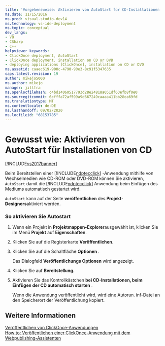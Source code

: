 ```yaml
---
title: 'Vorgehensweise: Aktivieren von AutoStart für CD-Installationen | Microsoft-Dokumentation'
ms.date: 11/15/2016
ms.prod: visual-studio-dev14
ms.technology: vs-ide-deployment
ms.topic: conceptual
dev_langs:
- VB
- CSharp
- C++
helpviewer_keywords:
- ClickOnce deployment, AutoStart
- ClickOnce deployment, installation on CD or DVD
- deploying applications [ClickOnce], installation on CD or DVD
ms.assetid: caaec619-900c-4790-90e3-8c91f5347635
caps.latest.revision: 19
author: mikejo5000
ms.author: mikejo
manager: jillfra
ms.openlocfilehash: c4bd14060517793d28e24818a051df63efb8f0e0
ms.sourcegitcommit: 6cfffa72af599a9d667249caaaa411bb28ea69fd
ms.translationtype: MT
ms.contentlocale: de-DE
ms.lasthandoff: 09/02/2020
ms.locfileid: "68153785"
---
```

# <a name="how-to-enable-autostart-for-cd-installations"></a>Gewusst wie: Aktivieren von AutoStart für Installationen von CD
[!INCLUDE[vs2017banner](../includes/vs2017banner.md)]

Beim Bereitstellen einer [!INCLUDE[ndptecclick](../includes/ndptecclick-md.md)] -Anwendung mithilfe von Wechselmedien wie CD-ROM oder DVD-ROM können Sie aktivieren, `AutoStart` damit die [!INCLUDE[ndptecclick](../includes/ndptecclick-md.md)] Anwendung beim Einfügen des Mediums automatisch gestartet wird.  
  
 `AutoStart` kann auf der Seite **veröffentlichen** des **Projekt-Designers**aktiviert werden.  
  
### <a name="to-enable-autostart"></a>So aktivieren Sie Autostart  
  
1. Wenn ein Projekt in **Projektmappen-Explorer**ausgewählt ist, klicken Sie im Menü **Projekt** auf **Eigenschaften**.  
  
2. Klicken Sie auf die Registerkarte **Veröffentlichen**.  
  
3. Klicken Sie auf die Schaltfläche **Optionen** .  
  
     Das Dialogfeld **Veröffentlichungs Optionen** wird angezeigt.  
  
4. Klicken Sie auf **Bereitstellung**.  
  
5. Aktivieren Sie das Kontrollkästchen **bei CD-Installationen, beim Einfügen der CD automatisch starten** .  
  
     Wenn die Anwendung veröffentlicht wird, wird eine Autorun. inf-Datei an den Speicherort der Veröffentlichung kopiert.  
  
## <a name="see-also"></a>Weitere Informationen  
 [Veröffentlichen von ClickOnce-Anwendungen](../deployment/publishing-clickonce-applications.md)   
 [How to: Veröffentlichen einer ClickOnce-Anwendung mit dem Webpublishing-Assistenten](../deployment/how-to-publish-a-clickonce-application-using-the-publish-wizard.md)
